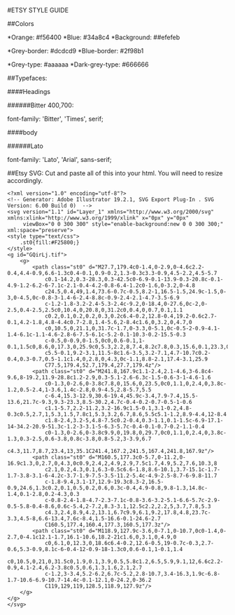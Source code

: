#ETSY STYLE GUIDE


##Colors

*Orange: #f56400
*Blue: #34a8c4
*Background: ##efefeb

*Grey-border: #dcdcd9
*Blue-border: #2f98b1

*Grey-type: #aaaaaa
*Dark-grey-type: #666666

##Typefaces:

####Headings

######Bitter 400,700:
<link href='https://fonts.googleapis.com/css?family=Bitter:700,400' rel='stylesheet' type='text/css'>
font-family: 'Bitter', 'Times', serif;

####body

######Lato
<link href='https://fonts.googleapis.com/css?family=Lato:400,300' rel='stylesheet' type='text/css'>
font-family: 'Lato', 'Arial', sans-serif;

##Etsy SVG:
Cut and paste all of this into your html. You will need to resize accordingly.

```
<?xml version="1.0" encoding="utf-8"?>
<!-- Generator: Adobe Illustrator 19.2.1, SVG Export Plug-In . SVG Version: 6.00 Build 0)  -->
<svg version="1.1" id="Layer_1" xmlns="http://www.w3.org/2000/svg" xmlns:xlink="http://www.w3.org/1999/xlink" x="0px" y="0px"
	 viewBox="0 0 300 300" style="enable-background:new 0 0 300 300;" xml:space="preserve">
<style type="text/css">
	.st0{fill:#F25800;}
</style>
<g id="GQirLj.tif">
	<g>
		<path class="st0" d="M27.7,179.4c0-1.4,0-2.9,0-4.6c2.2-0.4,4.4-0.9,6.6-1.3c0.4-0.1,0.9-0.2,1.3-0.3c3.3-0.9,4.5-2.2,4.5-5.7
			c0.1-14.2,0.3-28.3,0.3-42.5c0-6.9-0.1-13.9-0.3-20.8c-0.1-4.9-1.2-6.2-6-7.1c-2.1-0.4-4.2-0.8-6.4-1.2c0-1.6,0-3.2,0-4.8
			c24.5,0.4,49,1.4,73.6-0.7c-0.5,8.2-1,16.5-1.5,24.9c-1.5,0-3,0-4.5,0c-0.8-3-1.4-6-2.4-8.8c-0.9-2.4-2.1-4.7-3.5-6.9
			c-1.2-1.8-3.2-2.4-5.3-2.4c-9.2,0-18.4,0-27.6,0c-2,0-2.5,0.4-2.5,2.5c0,10.4,0,20.8,0,31.2c0,0.4,0,0.7,0.1,1.1
			c0.2,0.1,0.2,0.2,0.3,0.2c6.4-0.2,12.8-0.4,19.2-0.6c2.7-0.1,4.2-1.8,4.8-4.4c0.7-2.8,1.4-5.6,2-8.4c1.6,0,3.2,0,4.7,0
			c0,10.5,0,21.1,0,31.7c-1.7,0-3.3,0-5.1,0c-0.5-2-0.9-4.1-1.4-6.1c-1.1-4.6-2.8-6-7.5-6.1c-5.2-0.1-10.3-0.2-15.5-0.3
			c-0.5,0-0.9,0-1.5,0c0,0.6-0.1,1-0.1,1.5c0,8.6,0,17.3,0,25.9c0,5.3,2.2,8,7.4,8.2c7.8,0.3,15.6,0.1,23.3,0
			c5.5-0.1,9.2-3.1,11.5-8c1.6-3.5,3.2-7.1,4.7-10.7c0.2-0.4,0.3-0.7,0.5-1.1c1.4,0,2.8,0,4.3,0c-1.1,8.8-2.1,17.4-3.1,25.9
			C77.5,179.4,52.7,179.4,27.7,179.4z"/>
		<path class="st0" d="M241.8,167.9c1.1-2.4,2.1-4.6,3-6.8c4-9.6,8-19.2,11.9-28.8c1.2-2.9,0.3-5.1-2.6-6.3c-1.5-0.6-3-1-4.6-1.6
			c0-1.3,0-2.6,0-3.8c7.8,0,15.6,0,23.5,0c0,1.1,0,2.4,0,3.8c-1.2,0.5-2.4,1-3.6,1.4c-2.8,0.9-4.5,2.8-5.7,5.5
			c-6.4,15.3-12.9,30.6-19.4,45.9c-3.4,7.9-7.4,15.5-13.6,21.7c-9.3,9.3-23.3,8.5-30.2,4.7c-0.4-0.2-0.7-0.5-1-0.6
			c1.1-5.7,2.2-11.2,3.2-16.9c1.5-0.1,3.1-0.2,4.8-0.3c0.5,2.7,1,5.3,1.5,7.8c1,5.3,3.2,6.7,8.6,5.5c5.1-1.2,8.9-4.4,12-8.4
			c1.8-2.4,3.2-5,4.8-7.5c0.2-0.4,0.3-1.1,0.1-1.5c-6.9-17.1-14-34.2-20.9-51.3c-1.2-3-3.1-5-6.3-5.7c-0.4-0.1-0.7-0.2-1.1-0.4
			c0-1.3,0-2.6,0-3.8c9.9,0,19.8,0,29.7,0c0,1.1,0,2.4,0,3.8c-1.3,0.3-2.5,0.6-3.8,0.8c-3.8,0.8-5.2,3-3.9,6.7
			c4.3,11.7,8.7,23.4,13,35.1C241.4,167.2,241.5,167.4,241.8,167.9z"/>
		<path class="st0" d="M160.5,177.3c0-5.7,0-11.2,0-16.9c1.3,0,2.7,0,4.3,0c0.9,2.4,2,4.9,2.9,7.5c1.7,4.9,5.2,7.6,10.3,8
			c2.1,0.2,4.3,0.1,6.3-0.5c6.6-1.8,8.6-10.1,3.7-15.1c-1.7-1.7-3.8-3.1-6-4.2c-3.7-1.9-7.5-3.5-11.2-5.4c-4.9-2.5-8.7-6-9.8-11.7
			c-1.8-9.4,3.1-17,12.9-19.3c8.3-2,16.5-0.9,24.6,1.3c0.2,0.1,0.5,0.2,0.6,0.3c-0.4,4.9-0.8,9.8-1.3,14.8c-1.4,0.1-2.8,0.2-4.3,0.3
			c-0.8-2.4-1.8-4.7-2.3-7.1c-0.8-3.6-3.2-5.1-6.6-5.7c-2.9-0.5-5.8-0.4-8.6,0.6c-5.4,2-7.2,8.3-3.1,12.5c2.2,2.2,5,3.7,7.8,5.3
			c4.3,2.4,8.9,4.2,13.1,6.7c9.9,6.1,9.2,17.8,4.8,23.7c-3.3,4.5-8,6.6-13.4,7.6c-8.4,1.5-16.6-0.1-24.6-2.7
			C160.5,177.4,160.4,177.3,160.5,177.3z"/>
		<path class="st0" d="M118.9,127.9c-3.6,0-7.1,0-10.7,0c0-1.4,0-2.7,0-4.1c12.1-1.7,16.1-10.6,18.2-21c1.6,0,3.1,0,4.9,0
			c0,6.1,0,12.3,0,18.6c6.4-0.2,12.6-0.5,19-0.7c-0.3,2.7-0.6,5.3-0.9,8.1c-6-0.4-12-0.9-18-1.3c0,0.6-0.1,1-0.1,1.4
			c0,10.5,0,21,0,31.5c0,1.9,0.1,3.9,0.5,5.8c1.2,6.5,5.9,9.1,12,6.6c2.2-0.9,4.1-2.4,6.2-3.8c0.5,0.6,1.3,1.6,2.1,2.7
			c-1.2,3-3.4,5.2-6.2,6.7c-5.2,2.8-10.7,3.4-16.3,1.9c-6.8-1.7-10.6-6.9-10.7-14.4c-0.1-12.1,0-24.2,0-36.2
			C119,129,119,128.5,118.9,127.9z"/>
	</g>
</g>
</svg>
```
